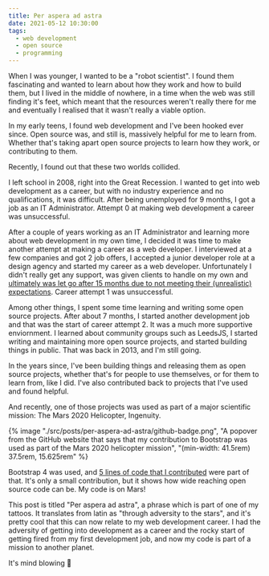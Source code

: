 ```yaml
---
title: Per aspera ad astra
date: 2021-05-12 10:30:00
tags:
  - web development
  - open source
  - programming
---
```


When I was younger, I wanted to be a "robot scientist". I found them fascinating and wanted to learn about how they work and how to build them, but I lived in the middle of nowhere, in a time when the web was still finding it's feet, which meant that the resources weren't really there for me and eventually I realised that it wasn't really a viable option.

In my early teens, I found web development and I've been hooked ever since. Open source was, and still is, massively helpful for me to learn from. Whether that's taking apart open source projects to learn how they work, or contributing to them.

Recently, I found out that these two worlds collided.

<!-- excerpt -->

I left school in 2008, right into the Great Recession. I wanted to get into web development as a career, but with no industry experience and no qualifications, it was difficult. After being unemployed for 9 months, I got a job as an IT Administrator. Attempt 0 at making web development a career was unsuccessful.

After a couple of years working as an IT Administrator and learning more about web development in my own time, I decided it was time to make another attempt at making a career as a web developer. I interviewed at a few companies and got 2 job offers, I accepted a junior developer role at a design agency and started my career as a web developer. Unfortunately I didn't really get any support, was given clients to handle on my own and [ultimately was let go after 15 months due to not meeting their (unrealistic) expectations](/blog/2018/09/07/fired/). Career attempt 1 was unsuccessful.

Among other things, I spent some time learning and writing some open source projects. After about 7 months, I started another development job and that was the start of career attempt 2. It was a much more supportive enviornment. I learned about community groups such as LeedsJS, I started writing and maintaining more open source projects, and started building things in public. That was back in 2013, and I'm still going.

In the years since, I've been building things and releasing them as open source projects, whether that's for people to use themselves, or for them to learn from, like I did. I've also contributed back to projects that I've used and found helpful.

And recently, one of those projects was used as part of a major scientific mission: The Mars 2020 Helicopter, Ingenuity.

{% image "./src/posts/per-aspera-ad-astra/github-badge.png", "A popover from the GitHub website that says that my contribution to Bootstrap was used as part of the Mars 2020 helicopter mission", "(min-width: 41.5rem) 37.5rem, 15.625rem" %}

Bootstrap 4 was used, and [5 lines of code that I contributed](https://github.com/twbs/bootstrap/commit/319009a72b8889d8db5b84ad69ce4118cdf3143f) were part of that. It's only a small contribution, but it shows how wide reaching open source code can be. My code is on Mars!

This post is titled "Per aspera ad astra", a phrase which is part of one of my tattoos. It translates from latin as "through adversity to the stars", and it's pretty cool that this can now relate to my web development career. I had the adversity of getting into development as a career and the rocky start of getting fired from my first development job, and now my code is part of a mission to another planet.

It's mind blowing 🤯
